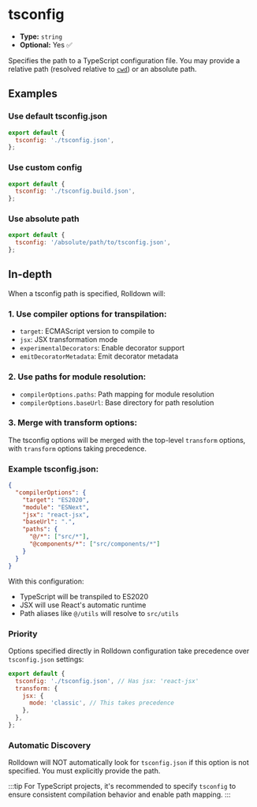 # tsconfig

- **Type:** `string`
- **Optional:** Yes ✅

Specifies the path to a TypeScript configuration file. You may provide a relative path (resolved relative to [`cwd`](./cwd.md)) or an absolute path.

## Examples

### Use default tsconfig.json

```js
export default {
  tsconfig: './tsconfig.json',
};
```

### Use custom config

```js
export default {
  tsconfig: './tsconfig.build.json',
};
```

### Use absolute path

```js
export default {
  tsconfig: '/absolute/path/to/tsconfig.json',
};
```

## In-depth

When a tsconfig path is specified, Rolldown will:

### 1. Use compiler options for transpilation:

- `target`: ECMAScript version to compile to
- `jsx`: JSX transformation mode
- `experimentalDecorators`: Enable decorator support
- `emitDecoratorMetadata`: Emit decorator metadata

### 2. Use paths for module resolution:

- `compilerOptions.paths`: Path mapping for module resolution
- `compilerOptions.baseUrl`: Base directory for path resolution

### 3. Merge with transform options:

The tsconfig options will be merged with the top-level `transform` options, with `transform` options taking precedence.

### Example tsconfig.json:

```json
{
  "compilerOptions": {
    "target": "ES2020",
    "module": "ESNext",
    "jsx": "react-jsx",
    "baseUrl": ".",
    "paths": {
      "@/*": ["src/*"],
      "@components/*": ["src/components/*"]
    }
  }
}
```

With this configuration:

- TypeScript will be transpiled to ES2020
- JSX will use React's automatic runtime
- Path aliases like `@/utils` will resolve to `src/utils`

### Priority

Options specified directly in Rolldown configuration take precedence over `tsconfig.json` settings:

```js
export default {
  tsconfig: './tsconfig.json', // Has jsx: 'react-jsx'
  transform: {
    jsx: {
      mode: 'classic', // This takes precedence
    },
  },
};
```

### Automatic Discovery

Rolldown will NOT automatically look for `tsconfig.json` if this option is not specified. You must explicitly provide the path.

:::tip
For TypeScript projects, it's recommended to specify `tsconfig` to ensure consistent compilation behavior and enable path mapping.
:::
